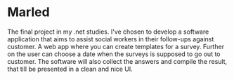 # Marled
The final project in my .net studies. I've chosen to develop a software application that aims to assist social workers in their follow-ups against customer. A web app where you can create templates for a survey. Further on the user can choose a date when the surveys is supposed to go out to customer. The software will also collect the answers and compile the result, that till be presented in a clean and nice UI.
